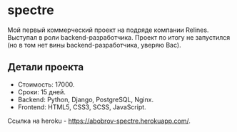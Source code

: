 # spectre
Мой первый коммерческий проект на подряде компании Relines. Выступал в роли backend-разработчика.
Проект по итогу не запустился (но в том нет вины backend-разработчика, уверяю Вас).

## Детали проекта
- Стоимость: 17000.
- Сроки: 15 дней.
- Backend: Python, Django, PostgreSQL, Nginx.
- Frontend: HTML5, CSS3, SCSS, JavaScript.

Ссылка на heroku - https://abobrov-spectre.herokuapp.com/.
